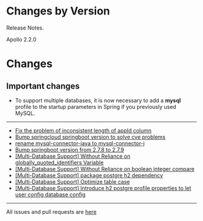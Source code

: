 Changes by Version
==================
Release Notes.

Apollo 2.2.0

# Changes

## Important changes
- To support multiple databases, it is now necessary to add a **mysql** profile to the startup parameters in Spring if you previously used MySQL.

------------------
* [Fix the problem of inconsistent length of appId column](https://github.com/apolloconfig/apollo/pull/4725)
* [Bump springcloud springboot version to solve cve problems](https://github.com/apolloconfig/apollo/pull/4712)
* [rename mysql-connector-java to mysql-connector-j](https://github.com/apolloconfig/apollo/pull/4748)
* [Bump springboot version from 2.7.8 to 2.7.9](https://github.com/apolloconfig/apollo/pull/4750)
* [[Multi-Database Support] Without Reliance on globally_quoted_identifiers Variable](https://github.com/apolloconfig/apollo/pull/4749)
* [[Multi-Database Support] Without Reliance on boolean integer compare](https://github.com/apolloconfig/apollo/pull/4757)
* [[Multi-Database Support] package postgre h2 dependency](https://github.com/apolloconfig/apollo/pull/4757)
* [[Multi-Database Support] Optimize table case](https://github.com/apolloconfig/apollo/pull/4768)
* [[Multi-Database Support] Introduce h2 postgre profile properties to let user config database config](https://github.com/apolloconfig/apollo/pull/4767)

------------------
All issues and pull requests are [here](https://github.com/apolloconfig/apollo/milestone/13?closed=1)